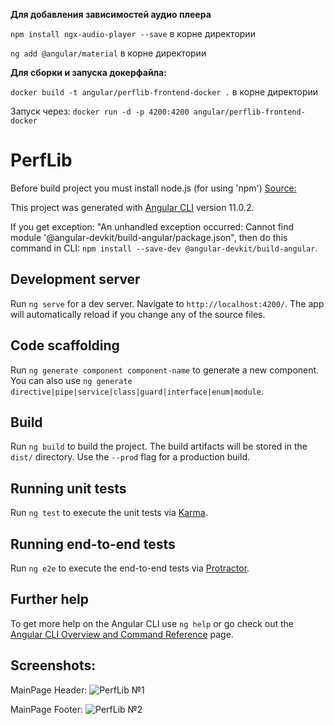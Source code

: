 **Для добавления зависимостей аудио плеера**

`npm install ngx-audio-player --save` в корне директории

`ng add @angular/material` в корне директории

**Для сборки и запуска докерфайла:**

`docker build -t angular/perflib-frontend-docker .` в корне директории

Запуск через:
`docker run -d -p 4200:4200 angular/perflib-frontend-docker`
# PerfLib
Before build project you must install node.js (for using 'npm') [Source:](https://nodejs.org/dist/v14.15.1/node-v14.15.1-x64.msi)

This project was generated with [Angular CLI](https://github.com/angular/angular-cli) version 11.0.2.

If you get exception: "An unhandled exception occurred: Cannot find module '@angular-devkit/build-angular/package.json", then do this command in CLI:
`npm install --save-dev @angular-devkit/build-angular`.

## Development server

Run `ng serve` for a dev server. Navigate to `http://localhost:4200/`. The app will automatically reload if you change any of the source files.

## Code scaffolding

Run `ng generate component component-name` to generate a new component. You can also use `ng generate directive|pipe|service|class|guard|interface|enum|module`.

## Build

Run `ng build` to build the project. The build artifacts will be stored in the `dist/` directory. Use the `--prod` flag for a production build.

## Running unit tests

Run `ng test` to execute the unit tests via [Karma](https://karma-runner.github.io).

## Running end-to-end tests

Run `ng e2e` to execute the end-to-end tests via [Protractor](http://www.protractortest.org/).

## Further help

To get more help on the Angular CLI use `ng help` or go check out the [Angular CLI Overview and Command Reference](https://angular.io/cli) page.

## Screenshots:
MainPage Header:
![PerfLib №1](https://sun9-69.userapi.com/impg/OS6seLB4wu4L6jQ3CZbxkxGx9AXO40DpFmWQWA/o7N20HaukY4.jpg?size=1905x925&quality=96&proxy=1&sign=5955d6a998074d8b1f8357b7d4f7d72d)

MainPage Footer:
![PerfLib №2](https://sun9-37.userapi.com/impg/Eb6ubw422yQX83q7ws1INXFwVD6MBxX4AxYSyQ/FnIXffu8_Zg.jpg?size=1906x931&quality=96&proxy=1&sign=b03fd4c477d30816382158eae94f7af3)

